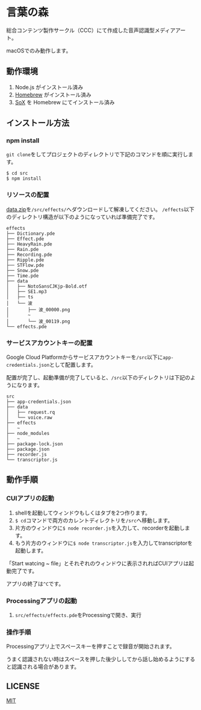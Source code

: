 # 言葉の森

総合コンテンツ製作サークル（CCC）にて作成した音声認識型メディアアート。

macOSでのみ動作します。

## 動作環境

1. Node.js がインストール済み
2. [Homebrew](https://brew.sh/index_ja) がインストール済み
3. [SoX](http://sox.sourceforge.net/) を Homebrew にてインストール済み

## インストール方法

### npm install

`git clone`をしてプロジェクトのディレクトリで下記のコマンドを順に実行します。

``` 
$ cd src
$ npm install
```

### リソースの配置

[data.zip](https://drive.google.com/file/d/1xon6xjAOl82MRfs59j3AxXMcNgK-2KXi/view?usp=sharing)を`/src/effects/`へダウンロードして解凍してください。
`/effects`以下のディレクトリ構造が以下のようになっていれば準備完了です。

```
effects
├── Dictionary.pde
├── Effect.pde
├── HeavyRain.pde
├── Rain.pde
├── Recording.pde
├── Ripple.pde
├── STFlow.pde
├── Snow.pde
├── Time.pde
├── data
│   ├── NotoSansCJKjp-Bold.otf
│   ├── SE1.mp3
│   ├── ts
│   └── 波
│       ├── 波_00000.png
│       ~
│       └── 波_00119.png
└── effects.pde
```

### サービスアカウントキーの配置

Google Cloud Platformからサービスアカウントキーを`/src`以下に`app-credentials.json`として配置します。

配置が完了し、起動準備が完了していると、`/src`以下のディレクトリは下記のようになります。

```
src
├── app-credentials.json
├── data
│   ├── request.rq
│   └── voice.raw
├── effects
│   ~
├── node_modules
│   ~
├── package-lock.json
├── package.json
├── recorder.js
└── transcriptor.js
```

## 動作手順

### CUIアプリの起動

1. shellを起動してウィンドウもしくはタブを2つ作ります。
2. `$ cd`コマンドで両方のカレントディレクトリを`/src`へ移動します。
3. 片方のウィンドウに`$ node recorder.js`を入力して、recorderを起動します。
4. もう片方のウィンドウに`$ node transcriptor.js`を入力してtranscriptorを起動します。

「Start watcing ~ file」とそれぞれのウィンドウに表示されればCUIアプリは起動完了です。

アプリの終了は`^C`です。

### Processingアプリの起動

1. `src/effects/effects.pde`をProcessingで開き、実行

### 操作手順

Processingアプリ上でスペースキーを押すことで録音が開始されます。

うまく認識されない時はスペースを押した後少ししてから話し始めるようにすると認識される場合があります。

## LICENSE

[MIT](LICENSE)
